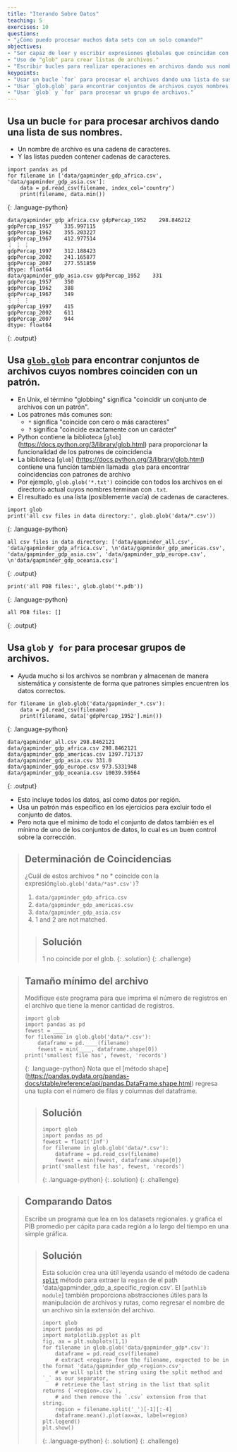 ```yaml
---
title: "Iterando Sobre Datos"
teaching: 5
exercises: 10
questions:
- "¿Cómo puedo procesar muchos data sets con un solo comando?"
objectives:
- "Ser capaz de leer y escribir expresiones globales que coincidan con conjuntos de archivos."
- "Uso de "glob" para crear listas de archivos."
- "Escribir bucles para realizar operaciones en archivos dando sus nombres en una lista."
keypoints:
- "Usar un bucle `for` para procesar el archivos dando una lista de sus nombres."
- "Usar `glob.glob` para encontrar conjuntos de archivos cuyos nombres coinciden con un patrón."
- "Usar `glob` y `for` para procesar un grupo de archivos."
---
```


## Usa un bucle `for` para procesar archivos dando una lista de sus nombres.

*   Un nombre de archivo es una cadena de caracteres.
*   Y las listas pueden contener cadenas de caracteres.

~~~
import pandas as pd
for filename in ['data/gapminder_gdp_africa.csv', 'data/gapminder_gdp_asia.csv']:
    data = pd.read_csv(filename, index_col='country')
    print(filename, data.min())
~~~
{: .language-python}
~~~
data/gapminder_gdp_africa.csv gdpPercap_1952    298.846212
gdpPercap_1957    335.997115
gdpPercap_1962    355.203227
gdpPercap_1967    412.977514
⋮ ⋮ ⋮
gdpPercap_1997    312.188423
gdpPercap_2002    241.165877
gdpPercap_2007    277.551859
dtype: float64
data/gapminder_gdp_asia.csv gdpPercap_1952    331
gdpPercap_1957    350
gdpPercap_1962    388
gdpPercap_1967    349
⋮ ⋮ ⋮
gdpPercap_1997    415
gdpPercap_2002    611
gdpPercap_2007    944
dtype: float64
~~~
{: .output}

## Usa [`glob.glob`](https://docs.python.org/3/library/glob.html#glob.glob) para encontrar conjuntos de archivos cuyos nombres coinciden con un patrón.

*  En Unix, el término "globbing" significa "coincidir un conjunto de archivos con un patrón". 
*   Los patrones más comunes son:
    *   `*` significa "coincide con cero o más caracteres"
    *   `?` significa "coincide exactamente con un carácter"
*   Python contiene la biblioteca [`glob`] (https://docs.python.org/3/library/glob.html) para proporcionar la funcionalidad de los patrones de coincidencia
*   La biblioteca [`glob`] (https://docs.python.org/3/library/glob.html) contiene una función también llamada` glob` para encontrar coincidencias con patrones de archivo
*   Por ejemplo, `glob.glob('*.txt')` coincide con todos los archivos en el directorio actual
    cuyos nombres terminan con `.txt`.
*   El resultado es una lista (posiblemente vacía) de cadenas de caracteres.

~~~
import glob
print('all csv files in data directory:', glob.glob('data/*.csv'))
~~~
{: .language-python}
~~~
all csv files in data directory: ['data/gapminder_all.csv', 'data/gapminder_gdp_africa.csv', \n'data/gapminder_gdp_americas.csv', 'data/gapminder_gdp_asia.csv', 'data/gapminder_gdp_europe.csv', \n'data/gapminder_gdp_oceania.csv']
~~~


{: .output}

~~~
print('all PDB files:', glob.glob('*.pdb'))
~~~
{: .language-python}
~~~
all PDB files: []
~~~
{: .output}

## Usa `glob` y` for` para procesar grupos de archivos.

*   Ayuda mucho si los archivos se nombran y almacenan de manera sistemática y consistente
    de forma que patrones simples encuentren los datos correctos.

~~~
for filename in glob.glob('data/gapminder_*.csv'):
    data = pd.read_csv(filename)
    print(filename, data['gdpPercap_1952'].min())
~~~
{: .language-python}
~~~
data/gapminder_all.csv 298.8462121
data/gapminder_gdp_africa.csv 298.8462121
data/gapminder_gdp_americas.csv 1397.717137
data/gapminder_gdp_asia.csv 331.0
data/gapminder_gdp_europe.csv 973.5331948
data/gapminder_gdp_oceania.csv 10039.59564
~~~
{: .output}

*   Esto incluye todos los datos, así como datos por región.
*   Usa un patrón más específico en los ejercicios para excluir todo el conjunto de datos.
*   Pero nota que el mínimo de todo el conjunto de datos también es el mínimo de uno de los conjuntos de datos,
    lo cual es un buen control sobre la corrección.

> ## Determinación de Coincidencias
>
> ¿Cuál de estos archivos * no * coincide con la expresión`glob.glob('data/*as*.csv')`?
>
> 1. `data/gapminder_gdp_africa.csv`
> 2. `data/gapminder_gdp_americas.csv`
> 3. `data/gapminder_gdp_asia.csv`
> 4. 1 and 2 are not matched.
>
> > ## Solución
> >
> > 1 no coincide por el glob.
> {: .solution}
{: .challenge}

> ## Tamaño mínimo del archivo
>
> Modifique este programa para que imprima el número de registros en
> el archivo que tiene la menor cantidad de registros.
>
> ~~~
> import glob
> import pandas as pd
> fewest = ____
> for filename in glob.glob('data/*.csv'):
>     dataframe = pd.____(filename)
>     fewest = min(____, dataframe.shape[0])
> print('smallest file has', fewest, 'records')
> ~~~
> {: .language-python}
> Nota que el [método shape] (https://pandas.pydata.org/pandas-docs/stable/reference/api/pandas.DataFrame.shape.html)
> regresa una tupla con el número de filas y columnas del dataframe.
>
> > ## Solución
> > ~~~
> > import glob
> > import pandas as pd
> > fewest = float('Inf')
> > for filename in glob.glob('data/*.csv'):
> >     dataframe = pd.read_csv(filename)
> >     fewest = min(fewest, dataframe.shape[0])
> > print('smallest file has', fewest, 'records')
> > ~~~
> > {: .language-python}
> {: .solution}
{: .challenge}

> ## Comparando Datos
>
> Escribe un programa que lea en los datasets regionales.
> y grafica el PIB promedio per cápita para cada región a lo largo del tiempo
> en una simple gráfica.
> > ## Solución
> > Esta solución crea una útil leyenda usando el método de cadena [`split`](https://docs.python.org/3/library/stdtypes.html#str.split) método para
> > extraer la `region` de  el path 'data/gapminder_gdp_a_specific_region.csv'. El [`pathlib module`]
> > también proporciona abstracciones útiles para la manipulación de archivos y rutas, como regresar el nombre de un archivo
> > sin la extensión del archivo.
> > ~~~
> > import glob
> > import pandas as pd
> > import matplotlib.pyplot as plt
> > fig, ax = plt.subplots(1,1)
> > for filename in glob.glob('data/gapminder_gdp*.csv'):
> >     dataframe = pd.read_csv(filename)
> >     # extract <region> from the filename, expected to be in the format 'data/gapminder_gdp_<region>.csv'.
> >     # we will split the string using the split method and `_` as our separator,
> >     # retrieve the last string in the list that split returns (`<region>.csv`), 
> >     # and then remove the `.csv` extension from that string.
> >     region = filename.split('_')[-1][:-4] 
> >     dataframe.mean().plot(ax=ax, label=region)
> > plt.legend()
> > plt.show()
> > ~~~
> > {: .language-python}
> {: .solution}
{: .challenge}

